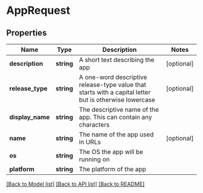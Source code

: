 # AppRequest

## Properties
Name | Type | Description | Notes
------------ | ------------- | ------------- | -------------
**description** | **string** | A short text describing the app | [optional] 
**release_type** | **string** | A one-word descriptive release-type value that starts with a capital letter but is otherwise lowercase | [optional] 
**display_name** | **string** | The descriptive name of the app. This can contain any characters | 
**name** | **string** | The name of the app used in URLs | [optional] 
**os** | **string** | The OS the app will be running on | 
**platform** | **string** | The platform of the app | 

[[Back to Model list]](../README.md#documentation-for-models) [[Back to API list]](../README.md#documentation-for-api-endpoints) [[Back to README]](../README.md)


